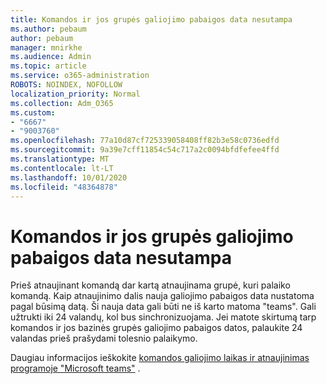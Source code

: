 ```yaml
---
title: Komandos ir jos grupės galiojimo pabaigos data nesutampa
ms.author: pebaum
author: pebaum
manager: mnirkhe
ms.audience: Admin
ms.topic: article
ms.service: o365-administration
ROBOTS: NOINDEX, NOFOLLOW
localization_priority: Normal
ms.collection: Adm_O365
ms.custom:
- "6667"
- "9003760"
ms.openlocfilehash: 77a10d87cf725339058408ff82b3e58c0736edfd
ms.sourcegitcommit: 9a39e7cff11854c54c717a2c0094bfdfefee4ffd
ms.translationtype: MT
ms.contentlocale: lt-LT
ms.lasthandoff: 10/01/2020
ms.locfileid: "48364878"
---
```

# <a name="expiration-date-of-team-and-underlying-group-dont-match"></a>Komandos ir jos grupės galiojimo pabaigos data nesutampa

Prieš atnaujinant komandą dar kartą atnaujinama grupė, kuri palaiko komandą. Kaip atnaujinimo dalis nauja galiojimo pabaigos data nustatoma pagal būsimą datą. Ši nauja data gali būti ne iš karto matoma "teams". Gali užtrukti iki 24 valandų, kol bus sinchronizuojama. Jei matote skirtumą tarp komandos ir jos bazinės grupės galiojimo pabaigos datos, palaukite 24 valandas prieš prašydami tolesnio palaikymo.  

Daugiau informacijos ieškokite [komandos galiojimo laikas ir atnaujinimas programoje "Microsoft teams"](https://docs.microsoft.com/microsoftteams/team-expiration-renewal)  .
